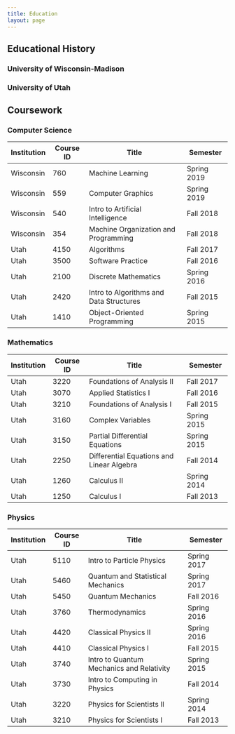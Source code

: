 ```yaml
---
title: Education
layout: page
---
```


## Educational History

### University of Wisconsin-Madison

### University of Utah

## Coursework

### Computer Science

| Institution | Course ID | Title                                   | Semester    |
| ----------- | --------- | --------------------------------------- | ----------- |
| Wisconsin   | 760       | Machine Learning                        | Spring 2019 |
| Wisconsin   | 559       | Computer Graphics                       | Spring 2019 |
| Wisconsin   | 540       | Intro to Artificial Intelligence        | Fall 2018   |
| Wisconsin   | 354       | Machine Organization and Programming    | Fall 2018   |
| Utah        | 4150      | Algorithms                              | Fall 2017   |
| Utah        | 3500      | Software Practice                       | Fall 2016   |
| Utah        | 2100      | Discrete Mathematics                    | Spring 2016 |
| Utah        | 2420      | Intro to Algorithms and Data Structures | Fall 2015   |
| Utah        | 1410      | Object-Oriented Programming             | Spring 2015 |

### Mathematics

| Institution | Course ID | Title                                     | Semester    |
| ----------- | --------- | ----------------------------------------- | ----------- |
| Utah        | 3220      | Foundations of Analysis II                | Fall 2017   |
| Utah        | 3070      | Applied Statistics I                      | Fall 2016   |
| Utah        | 3210      | Foundations of Analysis I                 | Fall 2015   |
| Utah        | 3160      | Complex Variables                         | Spring 2015 |
| Utah        | 3150      | Partial Differential Equations            | Spring 2015 |
| Utah        | 2250      | Differential Equations and Linear Algebra | Fall 2014   |
| Utah        | 1260      | Calculus II                               | Spring 2014 |
| Utah        | 1250      | Calculus I                                | Fall 2013   |

### Physics

| Institution | Course ID | Title                                     | Semester    |
| ----------- | --------- | ----------------------------------------- | ----------- |
| Utah        | 5110      | Intro to Particle Physics                 | Spring 2017 |
| Utah        | 5460      | Quantum and Statistical Mechanics         | Spring 2017 |
| Utah        | 5450      | Quantum Mechanics                         | Fall 2016   |
| Utah        | 3760      | Thermodynamics                            | Spring 2016 |
| Utah        | 4420      | Classical Physics II                      | Spring 2016 |
| Utah        | 4410      | Classical Physics I                       | Fall 2015   |
| Utah        | 3740      | Intro to Quantum Mechanics and Relativity | Spring 2015 |
| Utah        | 3730      | Intro to Computing in Physics             | Fall 2014   |
| Utah        | 3220      | Physics for Scientists II                 | Spring 2014 |
| Utah        | 3210      | Physics for Scientists I                  | Fall 2013   |